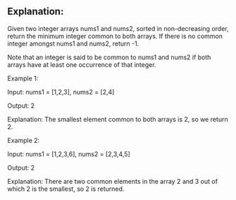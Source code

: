 ## Explanation:

Given two integer arrays nums1 and nums2, sorted in non-decreasing order, return the minimum integer common to both arrays.
If there is no common integer amongst nums1 and nums2, return -1.

Note that an integer is said to be common to nums1 and nums2 if both arrays have at least one occurrence of that integer.

 
Example 1:

Input: nums1 = [1,2,3], nums2 = [2,4]

Output: 2

Explanation: The smallest element common to both arrays is 2, so we return 2.

Example 2:

Input: nums1 = [1,2,3,6], nums2 = [2,3,4,5]

Output: 2

Explanation: There are two common elements in the array 2 and 3 out of which 2 is the smallest, so 2 is returned.
